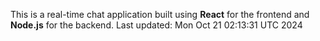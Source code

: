 This is a real-time chat application built using **React** for the frontend and **Node.js** for the backend.
Last updated: Mon Oct 21 02:13:31 UTC 2024

